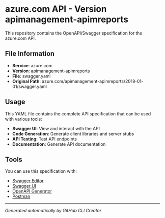 # azure.com API - Version apimanagement-apimreports

This repository contains the OpenAPI/Swagger specification for the azure.com API.

## File Information

- **Service**: azure.com
- **Version**: apimanagement-apimreports
- **File**: swagger.yaml
- **Original Path**: azure.com/apimanagement-apimreports/2018-01-01/swagger.yaml

## Usage

This YAML file contains the complete API specification that can be used with various tools:

- **Swagger UI**: View and interact with the API
- **Code Generation**: Generate client libraries and server stubs
- **API Testing**: Test API endpoints
- **Documentation**: Generate API documentation

## Tools

You can use this specification with:

- [Swagger Editor](https://editor.swagger.io/)
- [Swagger UI](https://swagger.io/tools/swagger-ui/)
- [OpenAPI Generator](https://openapi-generator.tech/)
- [Postman](https://www.postman.com/)

---

*Generated automatically by GitHub CLI Creator*
